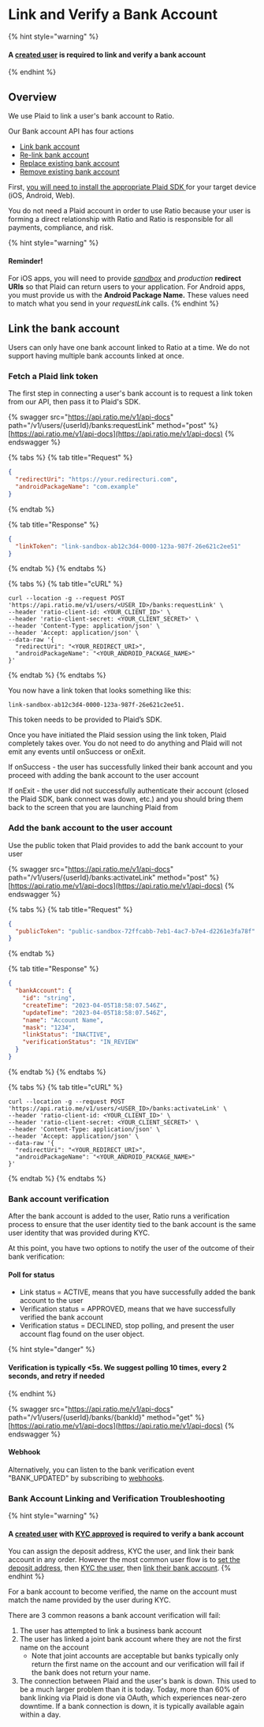 # Link and Verify a Bank Account

{% hint style="warning" %}
#### A [created user](./#create-the-user) is required to link and verify a bank account
{% endhint %}

## Overview

We use Plaid to link a user's bank account to Ratio.

Our Bank account API has four actions

* [Link bank account](./#link-bank-account)
* [Re-link bank account](re-link-bank-account.md)
* [Replace existing bank account](update-bank-account.md)
* [Remove existing bank account](delete-bank-account.md)

First, [you will need to install the appropriate Plaid SDK ](<../../../README (1).md#below-you-will-find-links-to-the-various-sdks-plaid-provides-to-launch-plaid-link.>)for your target device (iOS, Android, Web).

You do not need a Plaid account in order to use Ratio because your user is forming a direct relationship with Ratio and Ratio is responsible for all payments, compliance, and risk.

{% hint style="warning" %}
#### **Reminder!**

For iOS apps, you will need to provide [_sandbox_](../../../guides/sandbox-testing.md#plaid-oauth-redirect-uris) and _production_ **redirect URIs** so that Plaid can return users to your application. For Android apps, you must provide us with the **Android Package Name.** These values need to match what you send in your _requestLink_ calls.
{% endhint %}

## Link the bank account

Users can only have one bank account linked to Ratio at a time.  We do not support having multiple bank accounts linked at once.

### Fetch a Plaid link token

The first step in connecting a user's bank account is to request a link token from our API, then pass it to Plaid's SDK.

{% swagger src="https://api.ratio.me/v1/api-docs" path="/v1/users/{userId}/banks:requestLink" method="post" %}
[https://api.ratio.me/v1/api-docs](https://api.ratio.me/v1/api-docs)
{% endswagger %}

{% tabs %}
{% tab title="Request" %}
```json
{
  "redirectUri": "https://your.redirecturi.com",
  "androidPackageName": "com.example"
}
```
{% endtab %}

{% tab title="Response" %}
```json
{
  "linkToken": "link-sandbox-ab12c3d4-0000-123a-987f-26e621c2ee51"
}
```
{% endtab %}
{% endtabs %}

{% tabs %}
{% tab title="cURL" %}
```shell
curl --location -g --request POST 'https://api.ratio.me/v1/users/<USER_ID>/banks:requestLink' \
--header 'ratio-client-id: <YOUR_CLIENT_ID>' \
--header 'ratio-client-secret: <YOUR_CLIENT_SECRET>' \
--header 'Content-Type: application/json' \
--header 'Accept: application/json' \
--data-raw '{
  "redirectUri": "<YOUR_REDIRECT_URI>",
  "androidPackageName": "<YOUR_ANDROID_PACKAGE_NAME>"
}'
```
{% endtab %}
{% endtabs %}

You now have a link token that looks something like this:&#x20;

```
link-sandbox-ab12c3d4-0000-123a-987f-26e621c2ee51. 
```

This token needs to be provided to Plaid’s SDK.&#x20;



Once you have initiated the Plaid session using the link token, Plaid completely takes over.  You do not need to do anything and Plaid will not emit any events until onSuccess or onExit.

If onSuccess - the user has successfully linked their bank account and you proceed with adding the bank account to the user account

If onExit - the user did not successfully authenticate their account (closed the Plaid SDK, bank connect was down, etc.) and you should bring them back to the screen that you are launching Plaid from&#x20;

### Add the bank account to the user account

Use the public token that Plaid provides to add the bank account to your user

{% swagger src="https://api.ratio.me/v1/api-docs" path="/v1/users/{userId}/banks:activateLink" method="post" %}
[https://api.ratio.me/v1/api-docs](https://api.ratio.me/v1/api-docs)
{% endswagger %}

{% tabs %}
{% tab title="Request" %}
```json
{
  "publicToken": "public-sandbox-72ffcabb-7eb1-4ac7-b7e4-d2261e3fa78f"
}
```
{% endtab %}

{% tab title="Response" %}
```json
{
  "bankAccount": {
    "id": "string",
    "createTime": "2023-04-05T18:58:07.546Z",
    "updateTime": "2023-04-05T18:58:07.546Z",
    "name": "Account Name",
    "mask": "1234",
    "linkStatus": "INACTIVE",
    "verificationStatus": "IN_REVIEW"
  }
}
```
{% endtab %}
{% endtabs %}

{% tabs %}
{% tab title="cURL" %}
```shell
curl --location -g --request POST 'https://api.ratio.me/v1/users/<USER_ID>/banks:activateLink' \
--header 'ratio-client-id: <YOUR_CLIENT_ID>' \
--header 'ratio-client-secret: <YOUR_CLIENT_SECRET>' \
--header 'Content-Type: application/json' \
--header 'Accept: application/json' \
--data-raw '{
  "redirectUri": "<YOUR_REDIRECT_URI>",
  "androidPackageName": "<YOUR_ANDROID_PACKAGE_NAME>"
}'
```
{% endtab %}
{% endtabs %}

### Bank account verification

After the bank account is added to the user, Ratio runs a verification process to ensure that the user identity tied to the bank account is the same user identity that was provided during KYC.&#x20;

At this point, you have two options to notify the user of the outcome of their bank verification:

#### Poll for status

* Link status = ACTIVE, means that you have successfully added the bank account to the user
* Verification status = APPROVED, means that we have successfully verified the bank account
* Verification status = DECLINED, stop polling, and present the user account flag found on the user object.

{% hint style="danger" %}
#### Verification is typically <5s. We suggest polling 10 times, every 2 seconds, and retry if needed
{% endhint %}

{% swagger src="https://api.ratio.me/v1/api-docs" path="/v1/users/{userId}/banks/{bankId}" method="get" %}
[https://api.ratio.me/v1/api-docs](https://api.ratio.me/v1/api-docs)
{% endswagger %}

#### Webhook

Alternatively, you can listen to the bank verification event "BANK\_UPDATED" by subscribing to [webhooks](../../../api-reference/webhooks/).



### Bank Account Linking and Verification Troubleshooting

{% hint style="warning" %}
#### A [created user](./#create-the-user) with [KYC approved](../kyc.md) is required to verify a bank account

You can assign the deposit address, KYC the user, and link their bank account in any order.  However the most common user flow is to [set the deposit address](../assign-a-deposit-address.md), then [KYC the user](../kyc.md), then [link their bank account](./#link-bank-account).
{% endhint %}

For a bank account to become verified, the name on the account must match the name provided by the user during KYC. &#x20;

There are 3 common reasons a bank account verification will fail:

1. The user has attempted to link a business bank account
2. The user has linked a joint bank account where they are not the first name on the account
   * Note that joint accounts are acceptable but banks typically only return the first name on the account and our verification will fail if the bank does not return your name.
3. The connection between Plaid and the user's bank is down. This used to be a much larger problem than it is today. Today, more than 60% of bank linking via Plaid is done via OAuth, which experiences near-zero downtime. If a bank connection is down, it is typically available again within a day. &#x20;

